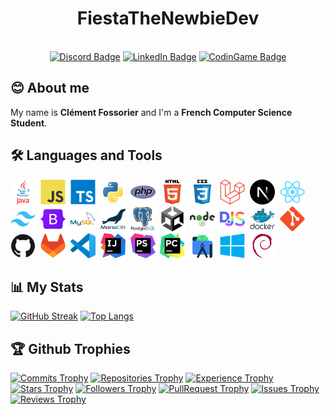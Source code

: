 <h1 align="center">FiestaTheNewbieDev</h1>

<div align="center">
 <img src="https://komarev.com/ghpvc/?username=FiestaTheNewbieDev&style=flat-square&color=blue" alt="">
</div>

<div align="center">
 <a href="https://www.discordapp.com/users/277877831302643713" target="_blank"><img src="https://img.shields.io/badge/Discord-7289da?style=for-the-badge&logo=discord&logoColor=white" alt="Discord Badge"></a>
 <a href="https://www.linkedin.com/in/clement-fossorier" target="_blank"><img src="https://img.shields.io/badge/LinkedIn-blue?style=for-the-badge&logo=linkedin&logoColor=white" alt="LinkedIn Badge"></a>
 <a href="https://www.codingame.com/profile/3899491414c91f82ed50873ef35041ae3693295" target="_blank"><img src="https://img.shields.io/badge/CodinGame-yellow?style=for-the-badge&logoColor=white" alt="CodinGame Badge"></a>
</div>

## 😊 About me

My name is **Clément Fossorier** and I'm a **French Computer Science Student**.

## 🛠️ Languages and Tools

<img src="https://github.com/devicons/devicon/blob/master/icons/java/java-original-wordmark.svg" title="Java" alt="Java" width="40" height="40"/>&nbsp;
<img src="https://github.com/devicons/devicon/blob/master/icons/javascript/javascript-original.svg" title="JavaScript" alt="JavaScript" width="40" height="40"/>&nbsp;
<img src="https://github.com/devicons/devicon/blob/master/icons/typescript/typescript-original.svg" title="TypeScript" alt="TypeScript" width="40" height="40"/>&nbsp;
<img src="https://github.com/devicons/devicon/blob/master/icons/python/python-original.svg" title="Python" alt="Python" width="40" height="40"/>&nbsp;
<img src="https://github.com/devicons/devicon/blob/master/icons/php/php-original.svg" title="PHP" alt="PHP" width="40" height="40"/>&nbsp;
<img src="https://github.com/devicons/devicon/blob/master/icons/html5/html5-original-wordmark.svg" title="HTML5" alt="HTML" width="40" height="40"/>&nbsp;
<img src="https://github.com/devicons/devicon/blob/master/icons/css3/css3-original-wordmark.svg"  title="CSS3" alt="CSS" width="40" height="40"/>&nbsp;
<img src="https://github.com/devicons/devicon/blob/master/icons/laravel/laravel-original.svg" title="Laravel" alt="Laravel" width="40" height="40"/>&nbsp;
<img src="https://github.com/devicons/devicon/blob/master/icons/nextjs/nextjs-original.svg" title="Next.js" alt="Next.js" width="40" height="40" />&nbsp;
<img src="https://github.com/devicons/devicon/blob/master/icons/react/react-original.svg" title="" alt="React" width="40" height="40" />&nbsp;
<img src="https://github.com/devicons/devicon/blob/master/icons/tailwindcss/tailwindcss-original.svg" title="Tailwind CSS" alt="Tailwind CSS" width="40" height="40" />&nbsp;
<img src="https://github.com/devicons/devicon/blob/master/icons/bootstrap/bootstrap-original.svg" title="Bootstrap" alt="Bootstrap" width="40" height="40"/>&nbsp;
<img src="https://github.com/devicons/devicon/blob/master/icons/mysql/mysql-original-wordmark.svg" title="MySQL"  alt="MySQL" width="40" height="40"/>&nbsp;
<img src="https://github.com/devicons/devicon/blob/master/icons/mariadb/mariadb-original-wordmark.svg" title="MariaDB"  alt="MariaDB" width="40" height="40"/>&nbsp;
<img src="https://github.com/devicons/devicon/blob/master/icons/postgresql/postgresql-original-wordmark.svg" title="PostgreSQL" alt="PostgreSQL" width="40" height="40" />&nbsp;
<img src="https://github.com/devicons/devicon/blob/master/icons/unity/unity-original.svg" title="Unity" alt="Unity" width="40" height="40"/>&nbsp;
<img src="https://github.com/devicons/devicon/blob/master/icons/nodejs/nodejs-original-wordmark.svg" title="Node.js" alt="Node.js" width="40" height="40"/>&nbsp;
<img src="https://github.com/devicons/devicon/blob/master/icons/discordjs/discordjs-original.svg" title="discord.js" alt="discord.js" width="40" height="40"/>&nbsp;
<img src="https://github.com/devicons/devicon/blob/master/icons/docker/docker-original-wordmark.svg" title="Docker" alt="Docker" width="40" height="40" />&nbsp;
<img src="https://github.com/devicons/devicon/blob/master/icons/git/git-original.svg" title="Git" alt="Git" width="40" height="40"/>&nbsp;
<img src="https://github.com/devicons/devicon/blob/master/icons/github/github-original.svg" title="Github" alt="Github" width="40" height="40"/>&nbsp;
<img src="https://github.com/devicons/devicon/blob/master/icons/gitlab/gitlab-original.svg" title="GitLab" alt="GitLab" width="40" height="40" />&nbsp;
<img src="https://github.com/devicons/devicon/blob/master/icons/vscode/vscode-original.svg" title="Visual Studio Code" alt="Visual Studio Code" width="40" height="40"/>&nbsp;
<img src="icons/intellij_idea.svg" title="IntelliJ IDEA" alt="IntelliJ IDEA" width="40" height="40"/>&nbsp;
<img src="icons/php_storm.svg" title="PhpStorm" alt="PhpStorm" width="40" height="40"/>&nbsp;
<img src="icons/pycharm.svg" title="PyCharm" alt="PyCharm" width="40" height="40"/>&nbsp;
<img src="https://github.com/devicons/devicon/blob/master/icons/androidstudio/androidstudio-original.svg" title="Android Studio" alt="Android Studio" width="40" height="40"/>&nbsp;
<img src="https://github.com/devicons/devicon/blob/master/icons/windows8/windows8-original.svg" title="Windows" alt="Windows" width="40" height="40"/>&nbsp;
<img src="https://github.com/devicons/devicon/blob/master/icons/debian/debian-original.svg" title="Debian" alt="Debian" width="40" height="40"/>&nbsp;

## 📊 My Stats

[![GitHub Streak](https://streak-stats.demolab.com/?user=FiestaTheNewbieDev)](https://git.io/streak-stats)
[![Top Langs](https://github-readme-stats.vercel.app/api/top-langs/?username=FiestaTheNewbieDev&layout=compact)](https://github.com/anuraghazra/github-readme-stats)

## 🏆 Github Trophies
[![Commits Trophy](https://github-profile-trophy.vercel.app/?username=FiestaTheNewbieDev&title=Commits&column=1)](https://github.com/ryo-ma/github-profile-trophy)
[![Repositories Trophy](https://github-profile-trophy.vercel.app/?username=FiestaTheNewbieDev&title=Repositories&column=1)](https://github.com/ryo-ma/github-profile-trophy)
[![Experience Trophy](https://github-profile-trophy.vercel.app/?username=FiestaTheNewbieDev&title=Experience&column=1)](https://github.com/ryo-ma/github-profile-trophy)
[![Stars Trophy](https://github-profile-trophy.vercel.app/?username=FiestaTheNewbieDev&title=Stars&column=1)](https://github.com/ryo-ma/github-profile-trophy)
[![Followers Trophy](https://github-profile-trophy.vercel.app/?username=FiestaTheNewbieDev&title=Followers&column=1)](https://github.com/ryo-ma/github-profile-trophy)
[![PullRequest Trophy](https://github-profile-trophy.vercel.app/?username=FiestaTheNewbieDev&title=PullRequest&column=1)](https://github.com/ryo-ma/github-profile-trophy)
[![Issues Trophy](https://github-profile-trophy.vercel.app/?username=FiestaTheNewbieDev&title=Issues&column=1)](https://github.com/ryo-ma/github-profile-trophy)
[![Reviews Trophy](https://github-profile-trophy.vercel.app/?username=FiestaTheNewbieDev&title=Reviews&column=1)](https://github.com/ryo-ma/github-profile-trophy)
